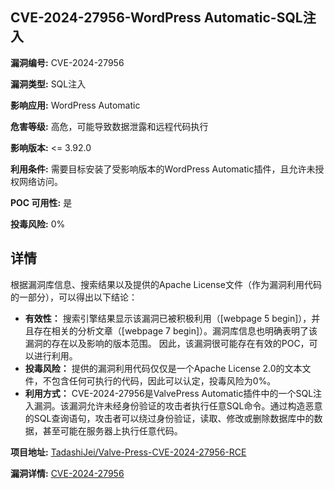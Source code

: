 ## CVE-2024-27956-WordPress Automatic-SQL注入

**漏洞编号:** CVE-2024-27956

**漏洞类型:** SQL注入

**影响应用:** WordPress Automatic

**危害等级:** 高危，可能导致数据泄露和远程代码执行

**影响版本:** <= 3.92.0

**利用条件:** 需要目标安装了受影响版本的WordPress Automatic插件，且允许未授权网络访问。

**POC 可用性:** 是

**投毒风险:** 0%

## 详情

根据漏洞库信息、搜索结果以及提供的Apache License文件（作为漏洞利用代码的一部分），可以得出以下结论：

*   **有效性：** 搜索引擎结果显示该漏洞已被积极利用（[webpage 5 begin]），并且存在相关的分析文章（[webpage 7 begin]）。漏洞库信息也明确表明了该漏洞的存在以及影响的版本范围。 因此，该漏洞很可能存在有效的POC，可以进行利用。
*   **投毒风险：** 提供的漏洞利用代码仅仅是一个Apache License 2.0的文本文件，不包含任何可执行的代码，因此可以认定，投毒风险为0%。
*   **利用方式：** CVE-2024-27956是ValvePress Automatic插件中的一个SQL注入漏洞。该漏洞允许未经身份验证的攻击者执行任意SQL命令。通过构造恶意的SQL查询语句，攻击者可以绕过身份验证，读取、修改或删除数据库中的数据，甚至可能在服务器上执行任意代码。

**项目地址:** [TadashiJei/Valve-Press-CVE-2024-27956-RCE](https://github.com/TadashiJei/Valve-Press-CVE-2024-27956-RCE)

**漏洞详情:** [CVE-2024-27956](https://nvd.nist.gov/vuln/detail/CVE-2024-27956)
